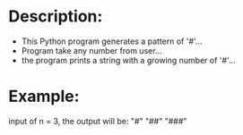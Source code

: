 # Description:
- This Python program generates a pattern of '#'...
- Program take any number from user...
- the program prints a string with a growing number of '#'...

# Example:
input of n = 3,
the output will be: "#" "##" "###"